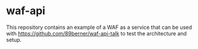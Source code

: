 # waf-api

This repository contains an example of a WAF as a service that can be used with https://github.com/89berner/waf-api-talk to test the architecture and setup.
